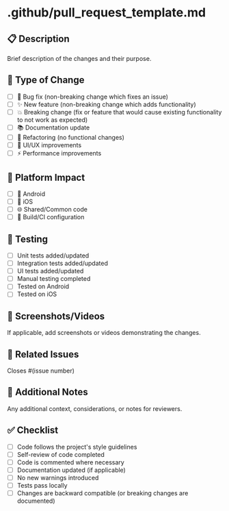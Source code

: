 # .github/pull_request_template.md
## 📋 Description

Brief description of the changes and their purpose.

## 🎯 Type of Change

- [ ] 🐛 Bug fix (non-breaking change which fixes an issue)
- [ ] ✨ New feature (non-breaking change which adds functionality)
- [ ] 💥 Breaking change (fix or feature that would cause existing functionality to not work as expected)
- [ ] 📚 Documentation update
- [ ] 🔧 Refactoring (no functional changes)
- [ ] 🎨 UI/UX improvements
- [ ] ⚡ Performance improvements

## 📱 Platform Impact

- [ ] 🤖 Android
- [ ] 🍎 iOS
- [ ] 🌐 Shared/Common code
- [ ] 🔧 Build/CI configuration

## 🧪 Testing

- [ ] Unit tests added/updated
- [ ] Integration tests added/updated
- [ ] UI tests added/updated
- [ ] Manual testing completed
- [ ] Tested on Android
- [ ] Tested on iOS

## 📸 Screenshots/Videos

If applicable, add screenshots or videos demonstrating the changes.

## 🔗 Related Issues

Closes #(issue number)

## 📝 Additional Notes

Any additional context, considerations, or notes for reviewers.

## ✅ Checklist

- [ ] Code follows the project's style guidelines
- [ ] Self-review of code completed
- [ ] Code is commented where necessary
- [ ] Documentation updated (if applicable)
- [ ] No new warnings introduced
- [ ] Tests pass locally
- [ ] Changes are backward compatible (or breaking changes are documented)
